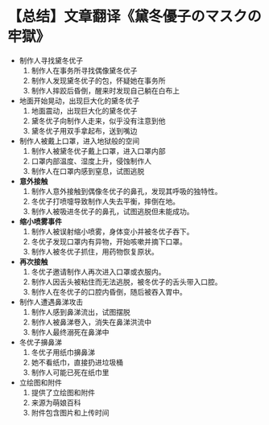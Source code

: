 # 【总结】文章翻译《黛冬優子のマスクの牢獄》

-   制作人寻找黛冬优子
    1.  制作人在事务所寻找偶像黛冬优子
    2.  制作人发现黛冬优子的包，怀疑她在事务所
    3.  制作人摔跤后昏倒，醒来时发现自己躺在白布上
-   地面开始晃动，出现巨大化的黛冬优子
    1.  地面震动，出现巨大化的黛冬优子
    2.  黛冬优子向制作人走来，似乎没有注意到他
    3.  黛冬优子用双手拿起布，送到嘴边
-   制作人被戴上口罩，进入地狱般的空间
    1.  制作人被黛冬优子戴上口罩，进入口罩内部
    2.  口罩内部温度、湿度上升，侵蚀制作人
    3.  制作人在口罩内感到窒息，试图逃脱
-   **意外接触**
    1.  制作人意外接触到偶像冬优子的鼻孔，发现其呼吸的独特性。
    2.  冬优子打喷嚏导致制作人失去平衡，摔倒在地。
    3.  制作人被吸进冬优子的鼻孔，试图逃脱但未能成功。
-   **缩小喷雾事件**
    1.  制作人被误射缩小喷雾，身体变小并被冬优子吞下。
    2.  冬优子发现口罩内有异物，开始咳嗽并摘下口罩。
    3.  制作人被冬优子抓住，用药物恢复原状。
-   **再次接触**
    1.  冬优子邀请制作人再次进入口罩或衣服内。
    2.  制作人因舌头被粘住而无法逃脱，被冬优子的舌头带入口腔。
    3.  制作人在冬优子的口腔内昏倒，随后被吞入胃中。
-   制作人遭遇鼻涕攻击
    1.  制作人感到鼻涕流出，试图摆脱
    2.  制作人被鼻涕卷入，消失在鼻涕洪流中
    3.  制作人最终溺死在鼻涕中
-   冬优子擤鼻涕
    1.  冬优子用纸巾擤鼻涕
    2.  她不看纸巾，直接扔进垃圾桶
    3.  制作人可能已死在纸巾里
-   立绘图和附件
    1.  提供了立绘图和附件
    2.  来源为萌娘百科
    3.  附件包含图片和上传时间
